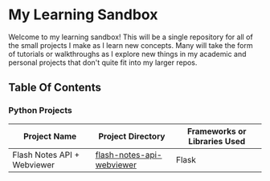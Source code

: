 # My Learning Sandbox

Welcome to my learning sandbox! This will be a single repository for all of the small projects I make as I learn new concepts. Many will take the form of tutorials or walkthroughs as I explore new things in my academic and personal projects that don't quite fit into my larger repos.

## Table Of Contents

### Python Projects

| Project Name                | Project Directory                                    | Frameworks or Libraries Used |
| --------------------------- | ---------------------------------------------------- | ---------------------------- |
| Flash Notes API + Webviewer | [flash-notes-api-webviewer](flask-notes-api-webviewer/) | Flask                        |
